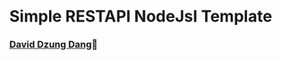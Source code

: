 # Simple RESTAPI NodeJsI Template

### [David Dzung Dang](https://www.facebook.com/dzungdang.IT):whale:

